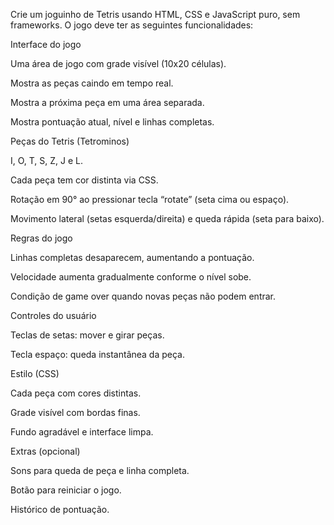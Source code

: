 Crie um joguinho de Tetris usando HTML, CSS e JavaScript puro, sem frameworks. O jogo deve ter as seguintes funcionalidades:

Interface do jogo

Uma área de jogo com grade visível (10x20 células).

Mostra as peças caindo em tempo real.

Mostra a próxima peça em uma área separada.

Mostra pontuação atual, nível e linhas completas.

Peças do Tetris (Tetrominos)

I, O, T, S, Z, J e L.

Cada peça tem cor distinta via CSS.

Rotação em 90° ao pressionar tecla “rotate” (seta cima ou espaço).

Movimento lateral (setas esquerda/direita) e queda rápida (seta para baixo).

Regras do jogo

Linhas completas desaparecem, aumentando a pontuação.

Velocidade aumenta gradualmente conforme o nível sobe.

Condição de game over quando novas peças não podem entrar.

Controles do usuário

Teclas de setas: mover e girar peças.

Tecla espaço: queda instantânea da peça.

Estilo (CSS)

Cada peça com cores distintas.

Grade visível com bordas finas.

Fundo agradável e interface limpa.

Extras (opcional)

Sons para queda de peça e linha completa.

Botão para reiniciar o jogo.

Histórico de pontuação.

